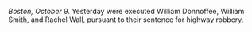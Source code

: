 *Boston, October*  9. Yesterday were executed William Donnoffee, William Smith, and Rachel Wall, pursuant to their sentence for highway robbery.